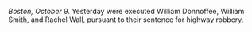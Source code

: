 *Boston, October*  9. Yesterday were executed William Donnoffee, William Smith, and Rachel Wall, pursuant to their sentence for highway robbery.